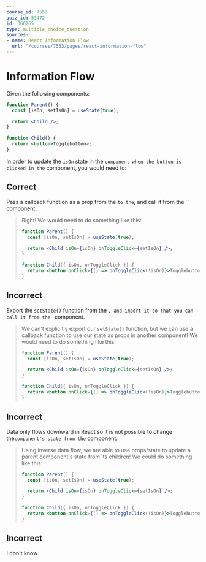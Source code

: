 ```yaml
---
course_id: 7553
quiz_id: 53472
id: 366265
type: multiple_choice_question
sources:
- name: React Information Flow
  url: "/courses/7553/pages/react-information-flow"
---
```


# Information Flow

Given the following components:

```jsx
function Parent() {
  const [isOn, setIsOn] = useState(true);

  return <Child />;
}

function Child() {
  return <button>Togglebutton>;
}
```

In order to update the `isOn` state in the `` component when the button is
clicked in the `` component, you would need to:

## Correct

Pass a callback function as a prop from the `` to the ``, and call it from the
`` component.

> Right! We would need to do something like this:
> 
> ```jsx
> function Parent() {
>   const [isOn, setIsOn] = useState(true);
> 
>   return <Child isOn={isOn} onToggleClick={setIsOn} />;
> }
> 
> function Child({ isOn, onToggleClick }) {
>   return <button onClick={() => onToggleClick(!isOn)}>Togglebutton>;
> }
> ```

## Incorrect

Export the `setState()` function from the ``, and import it so that you can call
it from the `` component.

> We can't explicitly export our `setState()` function, but we can use a callback
> function to use our state as props in another component! We would need to do
> something like this:
> 
> ```jsx
> function Parent() {
>   const [isOn, setIsOn] = useState(true);
> 
>   return <Child isOn={isOn} onToggleClick={setIsOn} />;
> }
> 
> function Child({ isOn, onToggleClick }) {
>   return <button onClick={() => onToggleClick(!isOn)}>Togglebutton>;
> }
> ```

## Incorrect

Data only flows downward in React so it is not possible to change the``
component's state from the `` component.

> Using inverse data flow, we are able to use props/state to update a parent
> component's state from its children! We could do something like this:
> 
> ```jsx
> function Parent() {
>   const [isOn, setIsOn] = useState(true);
> 
>   return <Child isOn={isOn} onToggleClick={setIsOn} />;
> }
> 
> function Child({ isOn, onToggleClick }) {
>   return <button onClick={() => onToggleClick(!isOn)}>Togglebutton>;
> }
> ```

## Incorrect

I don't know.
